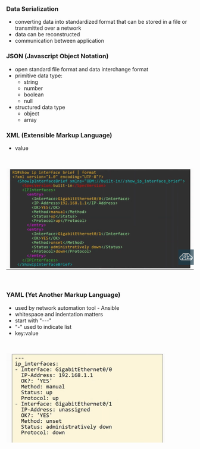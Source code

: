 ### Data Serialization
- converting data into standardized format that can be stored in a file or transmitted over a network
- data can be reconstructed 
- communication between application

### JSON (Javascript Object Notation)
- open standard file format and data interchange format
- primitive data type:
    - string
    - number
    - boolean
    - null
- structured data type
    - object
    - array

### XML (Extensible Markup Language)
- <key>value</key>

<br>

![XML](Image/image-88.png)

<br>

### YAML (Yet Another Markup Language)
- used by network automation tool - Ansible
- whitespace and indentation matters
- start with "---"
- "-" used to indicate list
- key:value

<br>

![YAML](Image/image-89.png)

<BR>